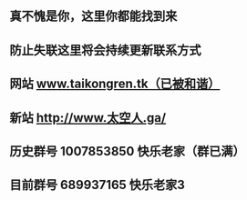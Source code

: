 ## 真不愧是你，这里你都能找到来

## 防止失联这里将会持续更新联系方式

## 网站 www.taikongren.tk（已被和谐）

## 新站 <a href="http://www.xn--gmq47w820a.ga/" target="_blank">http://www.太空人.ga/</a>

## 历史群号 1007853850 快乐老家（群已满）
## 目前群号 689937165 快乐老家3
